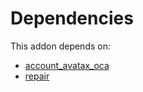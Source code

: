 # Dependencies

This addon depends on:

- [account_avatax_oca](https://github.com/bringout/oca-financial)
- [repair](https://github.com/bringout/oca-ocb-core/tree/b8a76bf74d4ef2767aa510ddf3515d4c8c9b941d/odoo-bringout-oca-ocb-repair)
